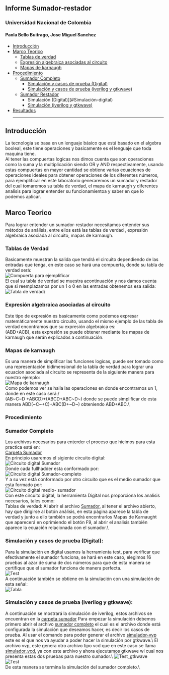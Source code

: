 ## Informe Sumador-restador
### Universidad Nacional de Colombia 
#### Paola Bello Buitrago, Jose Miguel Sanchez
* [Introducción](#introducción)
* [Marco Teorico](#Marco-teorico)
  * [Tablas de verdad](#tablas-de-verdad)
  * [Expresión algebraica asociadas al circuito](#Expresión-algebraica-asociadas-al-circuito)
  * [Mapas de karnaugh](#Mapas-de-karnaugh)
* [Procedimiento](#Procedimiento)
  * [Sumador Completo](#Sumador-completo)
    * [Simulación y casos de prueba (Digital)](#Simulación-y-casos-de-prueba-digital)
    * [Simulación y casos de prueba (iverilog y gtkwave)](#Simulación-y-casos-de-prueba-iverilog-y-gtkwave)
  * [Sumador Restador](#Sumador-restador)
    * Simulación (Digital)](#Simulación-digital)
    * [Simulación (iverilog y gtkwave)](#Simulación-iverilog-y-gtkwave)
* [Resultados](#Resultados)
  ***
  
## Introducción ##
La tecnologia se basa en un lenguaje básico que está basado en el algebra booleal, este tiene operaciones y basicamente es el lenguaje que toda maquina tiene.\
Al tener las compuertas logicas nos dimos cuenta que son operaciones como la suma y la multiplicación siendo OR y AND respectivamente, usando estas compuertas en mayor cantidad se obtiene varias ecuaciones de operaciones ideales para obtener operaciones de los diferentes números, para ejemplificar en este laboratorio generaremos un sumador y restador del cual tomaremos su tabla de verdad, el mapa de karnaugh y diferentes analisis para lograr entender su funcionamientoa y saber en que lo podemos aplicar.
## Marco Teorico ##
Para lograr entender un sumador-restador necesitamos entender sus métodos de análisis, entre ellos está las tablas de verdad , expresión algebraíca asociada al circuito, mapas de karnaugh.
### Tablas de Verdad ###
Basicamente muestran la salida que tendrá el circuito dependiendo de las entradas que tenga, en este caso se hará una compuerta, donde su tabla de verdad será:\
<image src="/LAB_Sumador/images/ejem.png" alt="Compuerta para ejemplificar">\
El cual su tabla de verdad se muestra acontinuación y nos damos cuenta que si reemplazamos  por un 1 o 0 en las entradas obtenemos esa salida:\
<image src="/LAB_Sumador/images/TV.png" alt="Tabla de verdad">\
### Expresión algebraica asociadas al circuito ###
Este tipo de expresión es basicamente como podemos expresar matemáticamente nuestro circuito, usando el mismo ejemplo de las tabla de verdad encontramos que su expresión algebraica es:\
(ABD+ACB), esta expresión se puede obtener mediante los mapas de karnaugh que serán explicados a continuación.
### Mapas de karnaugh ###
Es una manera de simplificar las funciones logicas, puede ser tomado como una representación bidimensional de la tabla de verdad para lograr una ecuacion asociada al circuito se representa de la siguiente manera para nuestro ejemplo:\
<image src="/LAB_Sumador/images/Mapa.png" alt="Mapa de karnaugh">\
Como podemos ver se halla las operaciones en donde encontramos un 1, donde en este caso será:/\
(AB~C~D +ABCD)+(ABCD+ABC~D~) donde se puede simplificar de esta manera ABD(~C~+C)+ABC(D+~D~) obteniendo ABD+ABC.\
### Procedimiento ###
### Sumador Completo ###
Los archivos necesarios para enterder el proceso que hicimos para esta practica está en:\
[Carpeta Sumador](./Circuitos/Sumador)\
En principio usaremos el sigiente circuito digital:\
<image src="/LAB_Sumador/Circuitos/Sumador/Simulación/paralelladder.svg/" alt="Circuito digital Sumador">\
Donde cada fullhadder esta conformado por:\
<image src="/LAB_Sumador/Circuitos/Sumador/Simulación/fulladderbw.png/" alt="Circuito digital Sumador-completo">\
Y a su vez está conformado por otro circuito que es el medio sumador que esta formado por:\
<image src="/LAB_Sumador/Circuitos/Sumador/Simulación/halfadder.png/" alt="Circuito digital medio- sumador">\
Con este circuito digital, la herramienta Digital nos proporciona los analisis necesarios, tales como:\
Tablas de verdad: Al abrir el archivo [Sumador](./Circuitos/Sumador/paralelladder.dig), al tener el archivo abierto, hay que dirigirse al botón análisis, en esta página aparece la tabla de verdad y junto a ello también se podrá encontrarlos Mapas de Karnaught que aparecerá en oprimiendo el botón F9, al abrir el analisis también aparece la ecuación relacionada con el sumador.\
### Simulación y casos de prueba (Digital): ###
Para la simulación en digital usamos la herramienta test, para verificar que efectivamente el sumador funciona, se hará en este caso, elegimos 16 pruebas al azar de suma de dos números para que de esta manera se certifique que el sumador funciona de manera perfecta.\
<image src="/LAB_Sumador/images/test.png" alt="Test">\
A continuación también se obtiene en la simulación con una simulación de esta señal:\
<image src="/LAB_Sumador/images/Datos_prueba.png" alt="Tabla">
### Simulación y casos de prueba (iverilog y gtkwave): ###
A continuación se  mostrará la simulación de iverilog, estos archivos se encuentran en la [carpeta sumador](./Circuitos/Sumador)
Para empezar la simulación debemos primero abrir el archivo [sumador completo](./Circuitos/Sumador/paralelladder_tb.v) el cual es el archivo donde está configurada la simulación que deseamos hacer, es decir los casos de prueba. Al usar el comando para poder generar el archivo [simulador-vvp](./Circuitos/Sumador/top.vvp) este es el que nos va ayudar a poder hacer la simulación por gtkwave.\ El archivo vvp, este genera otro archivo tipo vcd que en este caso se llama [simulador_vcd](./Circuitos/Sumador/top.vcd), ya con este archivo y ahora ejecutamos gtkwave wl cual nos presenta estas dos pruebas para nuestro sumador.\ <image src="/LAB_Sumador/images/Exportable gtkwave 1.png" alt="Test_gtkwave">\
<image src="/LAB_Sumador/images/Exportable gtkwave 2.png" alt="Test">\
De esta manera se termina la simulación del sumador completo.\
